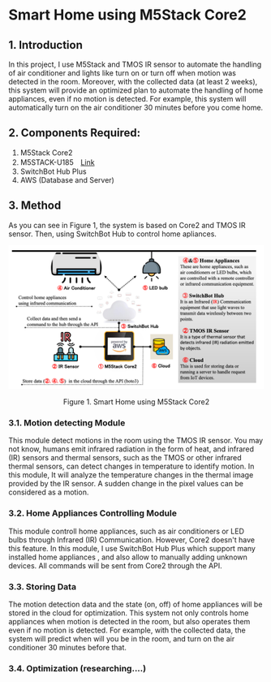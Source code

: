 # Smart Home using M5Stack Core2

## 1. Introduction 
In this project, I use M5Stack and TMOS IR sensor to automate the handling of air conditioner and lights like turn on or turn off when motion was detected in the room. Moreover, with the collected data (at least 2 weeks), this system will provide an optimized plan to automate the handling of home appliances, even if no motion is detected. For example, this system will automatically turn on the air conditioner 30 minutes before you come home.

## 2. Components Required:
1. M5Stack Core2
2. M5STACK-U185　[Link](https://www.switch-science.com/collections/m5stack/products/9927)
3. SwitchBot Hub Plus
4. AWS (Database and Server)

## 3. Method

As you can see in Figure 1, the system is based on Core2 and TMOS IR sensor. Then, using SwitchBot Hub to control home apliances.

![alt text](/Fig/IoT-Final-Project.png)
<p align ="center" >Figure 1. Smart Home using M5Stack Core2</p>

### 3.1. Motion detecting Module
This module detect motions in the room using the TMOS IR sensor. You may not know, humans emit infrared radiation in the form of heat, and infrared (IR) sensors and thermal sensors, such as the TMOS or other infrared thermal sensors, can detect changes in temperature to identify motion. In this module, It will analyze the temperature changes in the thermal image provided by the IR sensor. A sudden change in the pixel values can be considered as a motion.

### 3.2. Home Appliances Controlling Module
This module controll home appliances, such as air conditioners or LED bulbs through Infrared (IR) Communication. However, Core2 doesn't have this feature. In this module, I use SwitchBot Hub Plus which support many installed home appliances , and also allow to manually adding unknown devices. All commands will be sent from Core2 through the API. 

### 3.3. Storing Data
The motion detection data and the state (on, off) of home appliances will be stored in the cloud for optimization. This system not only controls home appliances when motion is detected in the room, but also operates them even if no motion is detected. For example, with the collected data, the system will predict when will you be in the room, and turn on the air conditioner 30 minutes before that.

### 3.4. Optimization (researching....)
